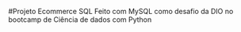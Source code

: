#Projeto Ecommerce SQL
Feito com MySQL como desafio da DIO no bootcamp de Ciência de dados com Python
